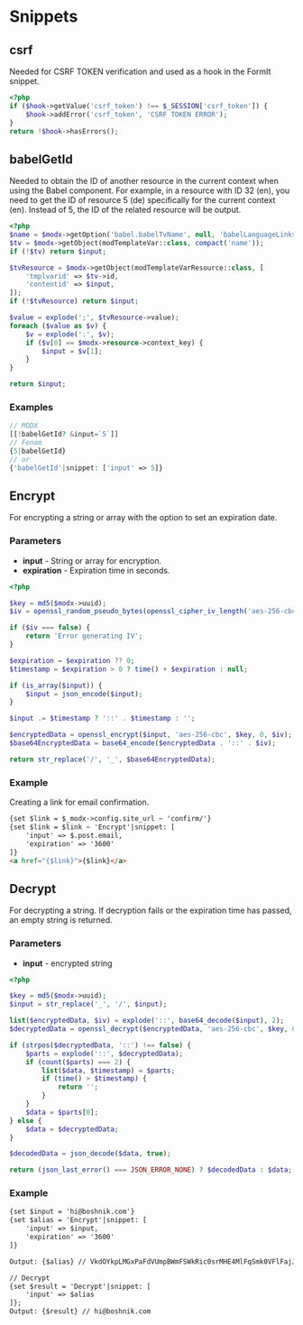 # Snippets

## csrf

Needed for CSRF TOKEN verification and used as a hook in the FormIt snippet.

```php
<?php
if ($hook->getValue('csrf_token') !== $_SESSION['csrf_token']) {
    $hook->addError('csrf_token', 'CSRF TOKEN ERROR');
}
return !$hook->hasErrors();
```

## babelGetId

Needed to obtain the ID of another resource in the current context when using the Babel component. For example, in a resource with ID 32 (en), you need to get the ID of resource 5 (de) specifically for the current context (en). Instead of 5, the ID of the related resource will be output.

```php
<?php
$name = $modx->getOption('babel.babelTvName', null, 'babelLanguageLinks', true);
$tv = $modx->getObject(modTemplateVar::class, compact('name'));
if (!$tv) return $input;

$tvResource = $modx->getObject(modTemplateVarResource::class, [
    'tmplvarid' => $tv->id,
    'contentid' => $input,
]);
if (!$tvResource) return $input;

$value = explode(';', $tvResource->value);
foreach ($value as $v) {
    $v = explode(':', $v);
    if ($v[0] == $modx->resource->context_key) {
        $input = $v[1];
    }
}

return $input;
```

### Examples

```php
// MODX
[[!babelGetId? &input=`5`]]
// Fenom
{5|babelGetId} 
// or
{'babelGetId'|snippet: ['input' => 5]}
```
## Encrypt

For encrypting a string or array with the option to set an expiration date.

### Parameters
 - **input**  - String or array for encryption.
 - **expiration** - Expiration time in seconds.

```php
<?php

$key = md5($modx->uuid);
$iv = openssl_random_pseudo_bytes(openssl_cipher_iv_length('aes-256-cbc'));

if ($iv === false) {
    return 'Error generating IV';
}

$expiration = $expiration ?? 0;
$timestamp = $expiration > 0 ? time() + $expiration : null;

if (is_array($input)) {
    $input = json_encode($input);
}

$input .= $timestamp ? '::' . $timestamp : '';

$encryptedData = openssl_encrypt($input, 'aes-256-cbc', $key, 0, $iv);
$base64EncryptedData = base64_encode($encryptedData . '::' . $iv);

return str_replace('/', '_', $base64EncryptedData);
```

### Example

Creating a link for email confirmation.

```html
{set $link = $_modx->config.site_url ~ 'confirm/'}
{set $link = $link ~ 'Encrypt'|snippet: [
    'input' => $.post.email, 
    'expiration' => '3600'
]}
<a href="{$link}">{$link}</a>
```

## Decrypt

For decrypting a string. If decryption fails or the expiration time has passed, an empty string is returned.

### Parameters
 - **input** - encrypted string

```php
<?php

$key = md5($modx->uuid);
$input = str_replace('_', '/', $input);

list($encryptedData, $iv) = explode('::', base64_decode($input), 2);
$decryptedData = openssl_decrypt($encryptedData, 'aes-256-cbc', $key, 0, $iv);

if (strpos($decryptedData, '::') !== false) {
    $parts = explode('::', $decryptedData);
    if (count($parts) === 2) {
        list($data, $timestamp) = $parts;
        if (time() > $timestamp) {
            return '';
        }
    }
    $data = $parts[0];
} else {
    $data = $decryptedData;
}

$decodedData = json_decode($data, true);

return (json_last_error() === JSON_ERROR_NONE) ? $decodedData : $data;
```

### Example

```html
{set $input = 'hi@boshnik.com'}
{set $alias = 'Encrypt'|snippet: [
    'input' => $input, 
    'expiration' => '3600'
]}

Output: {$alias} // VkdOYkpLMGxPaFdVUmpBWmFSWkRic0srMHE4MlFqSmk0VFlFajJMWFRCZz06OjRlmRwsKwO5dHQikkoQ74U

// Decrypt
{set $result = 'Decrypt'|snippet: [
    'input' => $alias
]};
Output: {$result} // hi@boshnik.com
```